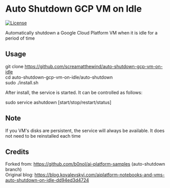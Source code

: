 # Auto Shutdown GCP VM on Idle

[![License](https://img.shields.io/badge/License-Apache%202.0-blue.svg)](LICENSE)

Automatically shutdown a Google Cloud Platform VM when it is idle for a period of time

## Usage

git clone https://github.com/screamatthewind/auto-shutdown-gcp-vm-on-idle  
cd auto-shutdown-gcp-vm-on-idle/auto-shutdown  
sudo ./install.sh  

After install, the service is started.  It can be controlled as follows:

sudo service ashutdown [start/stop/restart/status]

## Note

If you VM's disks are persistent, the service will always be available.  It does not need to be reinstalled each time

## Credits

Forked from: https://github.com/b0noI/ai-platform-samples (auto-shutdown branch)  
Original blog: https://blog.kovalevskyi.com/aiplatform-notebooks-and-vms-auto-shutdown-on-idle-dd94ed3d4724
